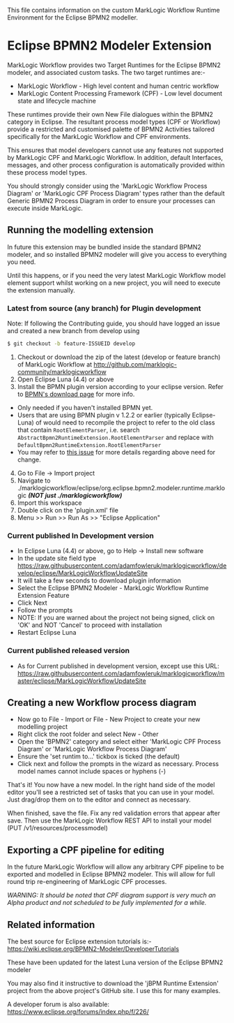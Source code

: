 This file contains information on the custom MarkLogic Workflow Runtime Environment for the Eclipse BPMN2 modeller.

# Eclipse BPMN2 Modeler Extension

MarkLogic Workflow provides two Target Runtimes for the Eclipse BPMN2 modeler, and associated custom tasks. The two
target runtimes are:-
- MarkLogic Workflow - High level content and human centric workflow
- MarkLogic Content Processing Framework (CPF) - Low level document state and lifecycle machine

These runtimes provide their own New File dialogues within the BPMN2 category in Eclipse. The resultant process model
types (CPF or Workflow) provide a restricted and customised palette of BPMN2 Activities tailored specifically for
the MarkLogic Workflow and CPF environments.

This ensures that model developers cannot use any features not supported by MarkLogic CPF and MarkLogic Workflow. In
addition, default Interfaces, messages, and other process configuration is automatically provided within these process
model types.

You should strongly consider using the 'MarkLogic Workflow Process Diagram' or 'MarkLogic CPF Process Diagram' types
rather than the default Generic BPMN2 Process Diagram in order to ensure your processes can execute inside MarkLogic.

## Running the modelling extension

In future this extension may be bundled inside the standard BPMN2 modeler, and so installed BPMN2 modeler will give
you access to everything you need.

Until this happens, or if you need the very latest MarkLogic Workflow model element support whilst working on a new
project, you will need to execute the extension manually.

### Latest from source (any branch) for Plugin development

Note: If following the Contributing guide, you should have logged an issue and created a new branch from develop using
```sh
$ git checkout -b feature-ISSUEID develop
```

1. Checkout or download the zip of the latest (develop or feature branch) of MarkLogic Workflow at http://github.com/marklogic-community/marklogicworkflow
2. Open Eclipse Luna (4.4) or above
3. Install the BPMN plugin version according to your eclipse version. Refer to [BPMN's download page](http://www.eclipse.org/bpmn2-modeler/downloads.php "BPMN download page") for more info.
  * Only needed if you haven't installed BPMN yet.  
  * Users that are using BPMN plugin v 1.2.2 or earlier (typically Eclipse-Luna) of would need to recompile the project to refer to the old class that contain ```RootElementParser```, i.e. search ```AbstractBpmn2RuntimeExtension.RootElementParser``` and replace with ```DefaultBpmn2RuntimeExtension.RootElementParser```
  * You may refer to [this issue](https://www.eclipse.org/forums/index.php/t/1074631/) for more details regarding above need for change.
4. Go to File -> Import project
5. Navigate to ./marklogicworkflow/eclipse/org.eclipse.bpmn2.modeler.runtime.marklogic _**(NOT just ./marklogicworkflow)**_
6. Import this workspace
7. Double click on the 'plugin.xml' file
8. Menu >> Run >> Run As >> "Eclipse Application"

### Current published In Development version

- In Eclipse Luna (4.4) or above, go to Help -> Install new software
- In the update site field type https://raw.githubusercontent.com/adamfowleruk/marklogicworkflow/develop/eclipse/MarkLogicWorkflowUpdateSite
- It will take a few seconds to download plugin information
- Select the Eclipse BPMN2 Modeler - MarkLogic Workflow Runtime Extension Feature
- Click Next
- Follow the prompts
 - NOTE: If you are warned about the project not being signed, click on 'OK' and NOT 'Cancel' to proceed with installation
- Restart Eclipse Luna

### Current published released version

- As for Current published in development version, except use this URL: https://raw.githubusercontent.com/adamfowleruk/marklogicworkflow/master/eclipse/MarkLogicWorkflowUpdateSite

## Creating a new Workflow process diagram

- Now go to File - Import or File - New Project to create your new modelling project
- Right click the root folder and select New - Other
- Open the 'BPMN2' category and select either 'MarkLogic CPF Process Diagram' or 'MarkLogic Workflow Process Diagram'
- Ensure the 'set runtim to...' tickbox is ticked (the default)
- Click next and follow the prompts in the wizard as necessary. Process model names cannot include spaces or hyphens (-)

That's it! You now have a new model. In the right hand side of the model editor you'll see a restricted set of tasks that
you can use in your model. Just drag/drop them on to the editor and connect as necessary.

When finished, save the file. Fix any red validation errors that appear after save. Then use the MarkLogic Workflow
REST API to install your model (PUT /v1/resources/processmodel)

## Exporting a CPF pipeline for editing

In the future MarkLogic Workflow will allow any arbitrary CPF pipeline to be exported and modelled in Eclipse BPMN2
modeler. This will allow for full round trip re-engineering of MarkLogic CPF processes.

*WARNING: It should be noted that CPF diagram support is very much an Alpha product and not scheduled to be fully
implemented for a while.*

## Related information

The best source for Eclipse extension tutorials is:-
https://wiki.eclipse.org/BPMN2-Modeler/DeveloperTutorials

These have been updated for the latest Luna version of the Eclipse BPMN2 modeler

You may also find it instructive to download the 'jBPM Runtime Extension' project from the above project's GitHub site.
 I use this for many examples.

A developer forum is also available: https://www.eclipse.org/forums/index.php/f/226/
